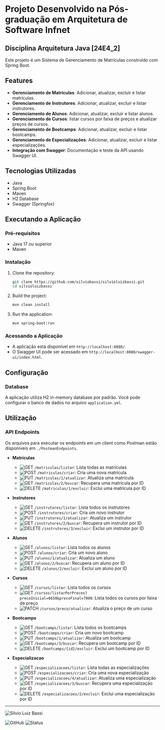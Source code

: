 # Projeto Desenvolvido na Pós-graduação em Arquitetura de Software Infnet

## Disciplina Arquitetura Java [24E4_2]

Este projeto é um Sistema de Gerenciamento de Matrículas construído com Spring Boot.

## Features

- **Gerenciamento de Matrículas**: Adicionar, atualizar, excluir e listar matrículas.
- **Gerenciamento de Instrutores**: Adicionar, atualizar, excluir e listar instrutores.
- **Gerenciamento de Alunos**: Adicionar, atualizar, excluir e listar alunos.
- **Gerenciamento de Cursos**: listar cursos por faixa de preços e atualizar preços de cursos.
- **Gerenciamento de Bootcamps**: Adicionar, atualizar, excluir e listar bootcamps.
- **Gerenciamento de Especializações**: Adicionar, atualizar, excluir e listar especializações.
- **Integração com Swagger**: Documentação e teste da API usando Swagger UI.

## Tecnologias Utilizadas

- Java
- Spring Boot
- Maven
- H2 Database
- Swagger (Springfox)

## Executando a Aplicação

### Pré-requisitos

- Java 17 ou superior
- Maven

### Instalação

1. Clone the repository:
    ```sh
    git clone https://github.com/silviobassi/silvioluizbassi.git
    cd silvioluizbassi
    ```

2. Build the project:
    ```sh
    mvn clean install
    ```

3. Run the application:
    ```sh
    mvn spring-boot:run
    ```

### Acessando a Aplicação

- A aplicação está disponível em `http://localhost:8080/`.
- O Swagger UI pode ser acessado em `http://localhost:8080/swagger-ui/index.html`.

## Configuração

### Database

A aplicação utiliza H2 in-memory database por padrão. Você pode configurar o banco de dados no arquivo
`application.yml`.

## Utilização

### API Endpoints

Os arquivos para executar os endpoints em um client como Postman estão disponíveis em `./PostmanEndpoints`.

- **Matrículas**
    - ![GET](https://img.shields.io/badge/GET-green) `/matriculas/listar`: Lista todas as matrículas
    - ![POST](https://img.shields.io/badge/POST-blue) `/matriculas/criar`: Cria uma nova matrícula
    - ![PUT](https://img.shields.io/badge/PUT-yellow) `/matriculas/1/atualizar`: Atualiza uma matrícula
    - ![GET](https://img.shields.io/badge/GET-green) `/matriculas/2/buscar`: Recupera uma matrícula por ID
    - ![DELETE](https://img.shields.io/badge/DELETE-red) `/matriculas/1/excluir`: Exclui uma matrícula por ID

- **Instrutores**
    - ![GET](https://img.shields.io/badge/GET-green) `/instrutores/listar`: Lista todos os instrutores
    - ![POST](https://img.shields.io/badge/POST-blue) `/instrutores/criar`: Cria um novo instrutor
    - ![PUT](https://img.shields.io/badge/PUT-yellow) `/instrutores/1/atualizar`: Atualiza um instrutor
    - ![GET](https://img.shields.io/badge/GET-green) `/instrutores/2/buscar`: Recupera um instrutor por ID
    - ![DELETE](https://img.shields.io/badge/DELETE-red) `/instrutores/3/excluir`: Exclui um instrutor por ID

- **Alunos**
    - ![GET](https://img.shields.io/badge/GET-green) `/alunos/listar`: Lista todos os alunos
    - ![POST](https://img.shields.io/badge/POST-blue) `/alunos/criar`: Cria um novo aluno
    - ![PUT](https://img.shields.io/badge/PUT-yellow) `/alunos/1/atualizar`: Atualiza um aluno
    - ![GET](https://img.shields.io/badge/GET-green) `/alunos/2/buscar`: Recupera um aluno por ID
    - ![DELETE](https://img.shields.io/badge/DELETE-red) `/alunos/2/excluir`: Exclui um aluno por ID

- **Cursos**
    - ![GET](https://img.shields.io/badge/GET-green) `/cursos/listar`: Lista todos os cursos
    - ![GET](https://img.shields.io/badge/GET-green) `/cursos/listarPorPrecos?precoInicial=6650&precoFinal=7000`: Lista todos os cursos por faixa de preço
    - ![PATCH](https://img.shields.io/badge/PATCH-lightgreen) `/cursos/preco/atualizar`: Atualiza o preço de um curso

- **Bootcamps**
    - ![GET](https://img.shields.io/badge/GET-green) `/bootcamps/listar`: Lista todos os bootcamps
    - ![POST](https://img.shields.io/badge/POST-blue) `/bootcamps/criar`: Cria um novo bootcamp
    - ![PUT](https://img.shields.io/badge/PUT-yellow) `/bootcamps/1/atualizar`: Atualiza um bootcamp
    - ![GET](https://img.shields.io/badge/GET-green) `/bootcamps/3/buscar`: Recupera um bootcamp por ID
    - ![DELETE](https://img.shields.io/badge/DELETE-red) `/bootcamps/{id}/excluir`: Exclui um bootcamp por ID

- **Especializacao**
    - ![GET](https://img.shields.io/badge/GET-green) `/especializacoes/listar`: Lista todas as especializações
    - ![POST](https://img.shields.io/badge/POST-blue) `/especializacoes/criar`: Cria uma nova especialização
    - ![PUT](https://img.shields.io/badge/PUT-yellow) `/especializacoes/4/atualizar`: Atualiza uma especialização
    - ![GET](https://img.shields.io/badge/GET-green) `/especializacoes/3/buscar`: Recupera uma especialização por ID
    - ![DELETE](https://img.shields.io/badge/DELETE-red) `/especializacoes/2/excluir`: Exclui uma especialização por ID

---
![Silvio Luiz Bassi](https://img.shields.io/badge/Developed%20by-Silvio%20Luiz%20Bassi-orange)

![GitHub](https://img.shields.io/badge/GitHub-GestaoMatriculas-blue?logo=github)
![Status](https://img.shields.io/badge/Status-Concluído-green)